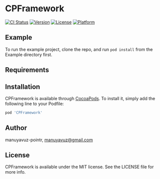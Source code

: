 # CPFramework

[![CI Status](https://img.shields.io/travis/manuyavuz-pointr/CPFramework.svg?style=flat)](https://travis-ci.org/manuyavuz-pointr/CPFramework)
[![Version](https://img.shields.io/cocoapods/v/CPFramework.svg?style=flat)](https://cocoapods.org/pods/CPFramework)
[![License](https://img.shields.io/cocoapods/l/CPFramework.svg?style=flat)](https://cocoapods.org/pods/CPFramework)
[![Platform](https://img.shields.io/cocoapods/p/CPFramework.svg?style=flat)](https://cocoapods.org/pods/CPFramework)

## Example

To run the example project, clone the repo, and run `pod install` from the Example directory first.

## Requirements

## Installation

CPFramework is available through [CocoaPods](https://cocoapods.org). To install
it, simply add the following line to your Podfile:

```ruby
pod 'CPFramework'
```

## Author

manuyavuz-pointr, manuyavuz@gmail.com

## License

CPFramework is available under the MIT license. See the LICENSE file for more info.
